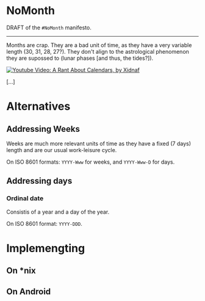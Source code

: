 # NoMonth

DRAFT of the `#NoMonth` manifesto.

---

Months are crap. They are a bad unit of time, as they have a very variable length (30, 31, 28, 27?). They don't align to the astrological phenomenon they are supossed to (lunar phases [and thus, the tides?]).

[![Youtube Video: A Rant About Calendars, by Xidnaf](https://img.youtube.com/vi/QezTrYHsr_s/0.jpg)](https://www.youtube.com/watch?v=QezTrYHsr_s)

[...]


# Alternatives

## Addressing Weeks

Weeks are much more relevant units of time as they have a fixed (7 days) length and are our usual work-leisure cycle.

On ISO 8601 formats: `YYYY-Www` for weeks, and `YYYY-Www-D` for days.

## Addressing days

### Ordinal date

Consistis of a year and a day of the year.

On ISO 8601 format: `YYYY-DDD`.


# Implemengting

## On *nix

## On Android
